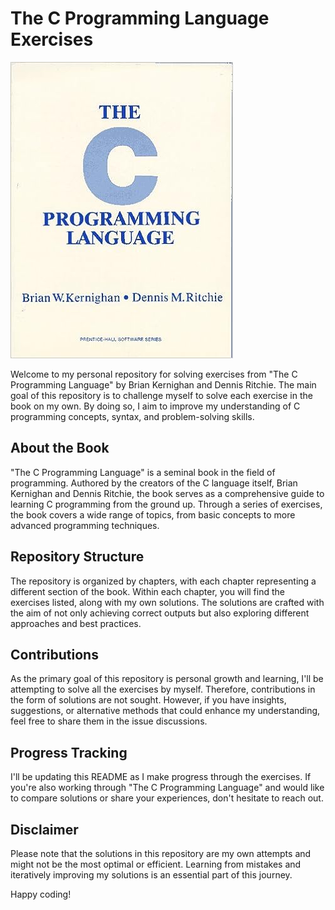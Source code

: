 # The C Programming Language Exercises

![C Programming Language](image/c-language.jpg)

Welcome to my personal repository for solving exercises from "The C Programming Language" by Brian Kernighan and Dennis Ritchie. The main goal of this repository is to challenge myself to solve each exercise in the book on my own. By doing so, I aim to improve my understanding of C programming concepts, syntax, and problem-solving skills.

## About the Book

"The C Programming Language" is a seminal book in the field of programming. Authored by the creators of the C language itself, Brian Kernighan and Dennis Ritchie, the book serves as a comprehensive guide to learning C programming from the ground up. Through a series of exercises, the book covers a wide range of topics, from basic concepts to more advanced programming techniques.

## Repository Structure

The repository is organized by chapters, with each chapter representing a different section of the book. Within each chapter, you will find the exercises listed, along with my own solutions. The solutions are crafted with the aim of not only achieving correct outputs but also exploring different approaches and best practices.

## Contributions

As the primary goal of this repository is personal growth and learning, I'll be attempting to solve all the exercises by myself. Therefore, contributions in the form of solutions are not sought. However, if you have insights, suggestions, or alternative methods that could enhance my understanding, feel free to share them in the issue discussions.

## Progress Tracking

I'll be updating this README as I make progress through the exercises. If you're also working through "The C Programming Language" and would like to compare solutions or share your experiences, don't hesitate to reach out.

## Disclaimer

Please note that the solutions in this repository are my own attempts and might not be the most optimal or efficient. Learning from mistakes and iteratively improving my solutions is an essential part of this journey.

Happy coding!

